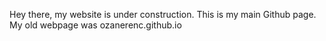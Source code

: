 Hey there, my website is under construction. This is my main Github page. My old webpage was ozanerenc.github.io
